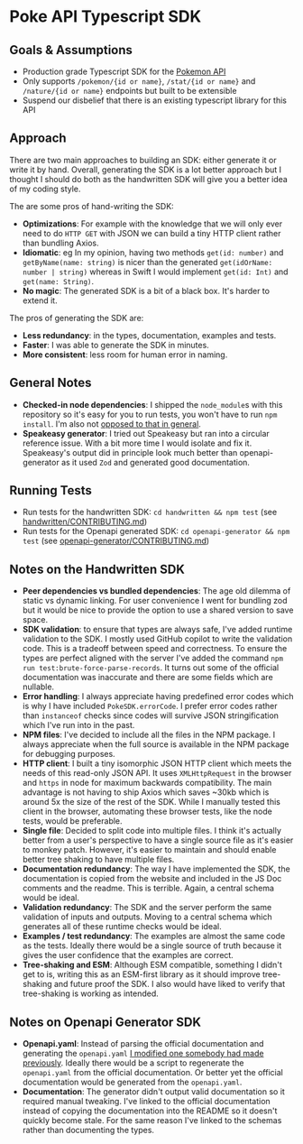# Poke API Typescript SDK

## Goals & Assumptions

- Production grade Typescript SDK for the [Pokemon API](https://pokeapi.co/)
- Only supports `/pokemon/{id or name}`, `/stat/{id or name}` and `/nature/{id or name}` endpoints but built to be extensible
- Suspend our disbelief that there is an existing typescript library for this API

## Approach

There are two main approaches to building an SDK: either generate it or write it by hand. Overall, generating the SDK is a lot better approach but I thought I should do both as the handwritten SDK will give you a better idea of my coding style.

The are some pros of hand-writing the SDK:

- **Optimizations**: For example with the knowledge that we will only ever need to do `HTTP GET` with JSON we can build a tiny HTTP client rather than bundling Axios.
- **Idiomatic**: eg In my opinion, having two methods `get(id: number)` and `getByName(name: string)` is nicer than the generated `get(idOrName: number | string)` whereas in Swift I would implement `get(id: Int)` and `get(name: String)`.
- **No magic**: The generated SDK is a bit of a black box. It's harder to extend it.

The pros of generating the SDK are:

- **Less redundancy**: in the types, documentation, examples and tests.
- **Faster**: I was able to generate the SDK in minutes.
- **More consistent**: less room for human error in naming.

## General Notes

- **Checked-in node dependencies**: I shipped the `node_module`s with this repository so it's easy for you to run tests, you won't have to run `npm install`. I'm also not [opposed to that in general](https://www.jackfranklin.co.uk/blog/check-in-your-node-dependencies/).
- **Speakeasy generator**: I tried out Speakeasy but ran into a circular reference issue. With a bit more time I would isolate and fix it. Speakeasy's output did in principle look much better than openapi-generator as it used `Zod` and generated good documentation.

## Running Tests

- Run tests for the handwritten SDK: `cd handwritten && npm test` (see [handwritten/CONTRIBUTING.md](./handwritten/CONTRIBUTING.md))
- Run tests for the Openapi generated SDK: `cd openapi-generator && npm test` (see [openapi-generator/CONTRIBUTING.md](./openapi-generator/CONTRIBUTING.md))

## Notes on the Handwritten SDK

- **Peer dependencies vs bundled dependencies**: The age old dilemma of static vs dynamic linking. For user convenience I went for bundling zod but it would be nice to provide the option to use a shared version to save space.
- **SDK validation**: to ensure that types are always safe, I've added runtime validation to the SDK. I mostly used GitHub copilot to write the validation code. This is a tradeoff between speed and correctness. To ensure the types are perfect aligned with the server I've added the command `npm run test:brute-force-parse-records`. It turns out some of the official documentation was inaccurate and there are some fields which are nullable.
- **Error handling**: I always appreciate having predefined error codes which is why I have included `PokeSDK.errorCode`. I prefer error codes rather than `instanceof` checks since codes will survive JSON stringification which I've run into in the past.
- **NPM files**: I've decided to include all the files in the NPM package. I always appreciate when the full source is available in the NPM package for debugging purposes.
- **HTTP client**: I built a tiny isomorphic JSON HTTP client which meets the needs of this read-only JSON API. It uses `XMLHttpRequest` in the browser and `https` in node for maximum backwards compatibility. The main advantage is not having to ship Axios which saves ~30kb which is around 5x the size of the rest of the SDK. While I manually tested this client in the browser, automating these browser tests, like the node tests, would be preferable.
- **Single file**: Decided to split code into multiple files. I think it's actually better from a user's perspective to have a single source file as it's easier to monkey patch. However, it's easier to maintain and should enable better tree shaking to have multiple files.
- **Documentation redundancy**: The way I have implemented the SDK, the documentation is copied from the website and included in the JS Doc comments and the readme. This is terrible. Again, a central schema would be ideal.
- **Validation redundancy**: The SDK and the server perform the same validation of inputs and outputs. Moving to a central schema which generates all of these runtime checks would be ideal.
- **Examples / test redundancy**: The examples are almost the same code as the tests. Ideally there would be a single source of truth because it gives the user confidence that the examples are correct.
- **Tree-shaking and ESM**: Although ESM compatible, something I didn't get to is, writing this as an ESM-first library as it should improve tree-shaking and future proof the SDK. I also would have liked to verify that tree-shaking is working as intended.

## Notes on Openapi Generator SDK

- **Openapi.yaml**: Instead of parsing the official documentation and generating the `openapi.yaml` [I modified one somebody had made previously](https://github.com/cliffano/pokeapi-clients/blob/main/specification/pokeapi.yml). Ideally there would be a script to regenerate the `openapi.yaml` from the official documentation. Or better yet the official documentation would be generated from the `openapi.yaml`.
- **Documentation**: The generator didn't output valid documentation so it required manual tweaking. I've linked to the official documentation instead of copying the documentation into the README so it doesn't quickly become stale. For the same reason I've linked to the schemas rather than documenting the types.
